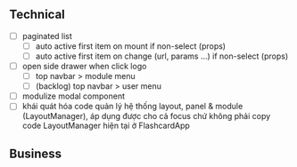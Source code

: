## Technical
- [ ] paginated list
    - [ ] auto active first item on mount if non-select (props)
    - [ ] auto active first item on change (url, params ...) if non-select (props)
- [ ] open side drawer when click logo
    - [ ] top navbar > module menu
    - [ ] (backlog) top navbar > user menu
- [ ] modulize modal component
- [ ] khái quát hóa code quản lý hệ thống layout, panel & module (LayoutManager), áp dụng được cho cả focus chứ không phải copy code LayoutManager hiện tại ở FlashcardApp

## Business


